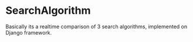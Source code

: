 # SearchAlgorithm

Basically its a realtime comparison of 3 search algorithms, implemented on Django framework.
